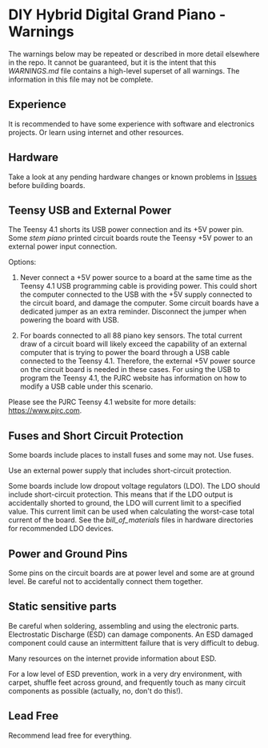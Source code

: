 # DIY Hybrid Digital Grand Piano - Warnings

The warnings below may be repeated or described in more detail elsewhere in the repo. It cannot be guaranteed, but it is the intent that this *WARNINGS.md* file contains a high-level superset of all warnings. The information in this file may not be complete.

## Experience

It is recommended to have some experience with software and electronics projects. Or learn using internet and other resources.

## Hardware

Take a look at any pending hardware changes or known problems in [Issues](https://github.com/gzweigle/DIY-Grand-Digital-Piano/issues) before building boards.

## Teensy USB and External Power

The Teensy 4.1 shorts its USB power connection and its +5V power pin. Some *stem piano* printed circuit boards route the Teensy +5V power to an external power input connection.

Options:
1. Never connect a +5V power source to a board at the same time as the Teensy 4.1 USB programming cable is providing power. This could short the computer connected to the USB with the +5V supply connected to the circuit board, and damage the computer. Some circuit boards have a dedicated jumper as an extra reminder. Disconnect the jumper when powering the board with USB.

2.  For boards connected to all 88 piano key sensors. The total current draw of a circuit board will likely exceed the capability of an external computer that is trying to power the board through a USB cable connected to the Teensy 4.1. Therefore, the external +5V power source on the circuit board is needed in these cases. For using the USB to program the Teensy 4.1, the PJRC website has information on how to modify a USB cable under this scenario.

Please see the PJRC Teensy 4.1 website for more details: https://www.pjrc.com.

## Fuses and Short Circuit Protection

Some boards include places to install fuses and some may not. Use fuses.

Use an external power supply that includes short-circuit protection.

Some boards include low dropout voltage regulators (LDO). The LDO should include short-circuit protection. This means that if the LDO output is accidentally shorted to ground, the LDO will current limit to a specified value. This current limit can be used when calculating the worst-case total current of the board. See the *bill_of_materials* files in hardware directories for recommended LDO devices.

## Power and Ground Pins

Some pins on the circuit boards are at power level and some are at ground level. Be careful not to accidentally connect them together.

## Static sensitive parts

Be careful when soldering, assembling and using the electronic parts. Electrostatic Discharge (ESD) can damage components. An ESD damaged component could cause an intermittent failure that is very difficult to debug.

Many resources on the internet provide information about ESD.

For a low level of ESD prevention, work in a very dry environment, with carpet, shuffle feet across ground, and frequently touch as many circuit components as possible (actually, no, don't do this!).

## Lead Free

Recommend lead free for everything.
